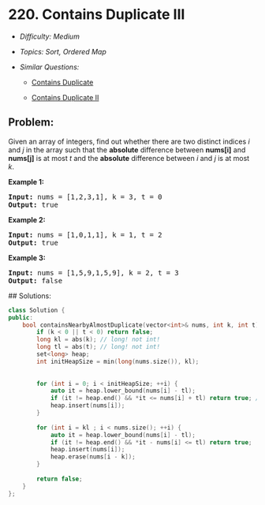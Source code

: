 # 220. Contains Duplicate III

* *Difficulty: Medium*

* *Topics: Sort, Ordered Map*

* *Similar Questions:*

  * [Contains Duplicate](contains-duplicate.md)

  * [Contains Duplicate II](contains-duplicate-ii.md)

## Problem:

<p>Given an array of integers, find out whether there are two distinct indices <i>i</i> and <i>j</i> in the array such that the <b>absolute</b> difference between <b>nums[i]</b> and <b>nums[j]</b> is at most <i>t</i> and the <b>absolute</b> difference between <i>i</i> and <i>j</i> is at most <i>k</i>.</p>

<div>
<p><strong>Example 1:</strong></p>

<pre>
<strong>Input: </strong>nums = <span id="example-input-1-1">[1,2,3,1]</span>, k = <span id="example-input-1-2">3</span>, t = <span id="example-input-1-3">0</span>
<strong>Output: </strong><span id="example-output-1">true</span>
</pre>

<div>
<p><strong>Example 2:</strong></p>

<pre>
<strong>Input: </strong>nums = <span id="example-input-2-1">[1,0,1,1]</span>, k = <span id="example-input-2-2">1</span>, t = <span id="example-input-2-3">2</span>
<strong>Output: </strong><span id="example-output-2">true</span>
</pre>

<div>
<p><strong>Example 3:</strong></p>

<pre>
<strong>Input: </strong>nums = <span id="example-input-3-1">[1,5,9,1,5,9]</span>, k = <span id="example-input-3-2">2</span>, t = <span id="example-input-3-3">3</span>
<strong>Output: </strong><span id="example-output-3">false</span>
</pre>
</div>
</div>
</div>
## Solutions:

```c++
class Solution {
public:
    bool containsNearbyAlmostDuplicate(vector<int>& nums, int k, int t) {
        if (k < 0 || t < 0) return false;
        long kl = abs(k); // long! not int!
        long tl = abs(t); // long! not int!
        set<long> heap;
        int initHeapSize = min(long(nums.size()), kl);
    
        
        for (int i = 0; i < initHeapSize; ++i) {
            auto it = heap.lower_bound(nums[i] - tl);
            if (it != heap.end() && *it <= nums[i] + tl) return true; // if not using long, overflow happens.
            heap.insert(nums[i]);
        }
        
        for (int i = kl ; i < nums.size(); ++i) {
            auto it = heap.lower_bound(nums[i] - tl);
            if (it != heap.end() && *it - nums[i] <= tl) return true;
            heap.insert(nums[i]);
            heap.erase(nums[i - k]);
        }
        
        return false;
    }
};
```
